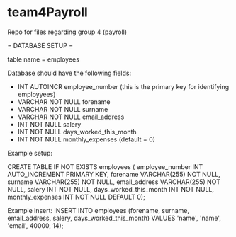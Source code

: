 # team4Payroll
Repo for files regarding group 4 (payroll)


= DATABASE SETUP =

table name = employees

Database should have the following fields:
- INT AUTOINCR employee_number (this is the primary key for identifying employyees)
- VARCHAR NOT NULL forename
- VARCHAR NOT NULL surname
- VARCHAR NOT NULL email_address
- INT NOT NULL salery
- INT NOT NULL days_worked_this_month
- INT NOT NULL monthly_expenses (default = 0)


Example setup:

CREATE TABLE IF NOT EXISTS employees (
    employee_number INT AUTO_INCREMENT PRIMARY KEY,
    forename VARCHAR(255) NOT NULL,
    surname VARCHAR(255) NOT NULL,
    email_address VARCHAR(255) NOT NULL,
    salery INT NOT NULL,
    days_worked_this_month INT NOT NULL,
    monthly_expenses INT NOT NULL DEFAULT 0);


Example insert:
INSERT INTO employees (forename, surname, email_address, salery, days_worked_this_month) VALUES
'name', 'name', 'email', 40000, 14);